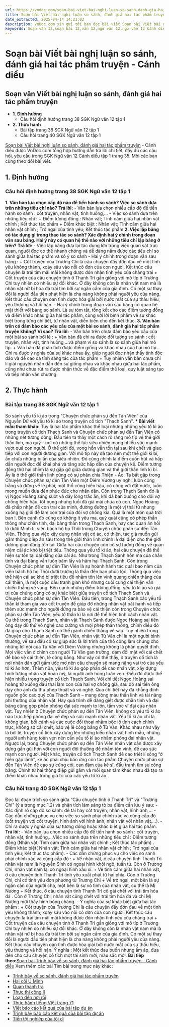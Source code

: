 ```yaml
---
url: https://vndoc.com/soan-bai-viet-bai-nghi-luan-so-sanh-danh-gia-hai-tac-pham-truyen-canh-dieu-321549
title: Soạn bài Viết bài nghị luận so sánh, đánh giá hai tác phẩm truyện - Cánh diều - VnDoc.com
date_extracted: 2025-04-14 14:21:02
description: VnDoc.com xin gửi tới bạn đọc bài viết Soạn bài Viết bài nghị luận so sánh, đánh giá hai tác phẩm truyện - Cánh diều. Mời các bạn cùng tham khảo chi tiết.
keywords: Soạn văn 12,soạn bài 12,văn 12,ngữ văn 12,ngữ văn 12 Cánh diều,soạn ngữ văn 12,giải ngữ văn 12,soạn văn 12 Cánh diều,soạn văn 12 Cánh diều ngắn nhất,soạn bài 12 cánh diều,soạn văn 12 tập 1 trang 35 Cánh diều,Soạn bài Viết bài nghị luận so sánh đánh giá hai tác phẩm truyện Cánh diều,Soạn bài Viết bài nghị luận so sánh đánh giá hai tác phẩm truyện,Soạn văn Viết bài nghị luận so sánh đánh giá hai tác phẩm truyện,Viết bài nghị luận so sánh đánh giá hai tác phẩm truyện,soạn văn 12 tập 1 trang 35
---
```


# Soạn bài Viết bài nghị luận so sánh, đánh giá hai tác phẩm truyện - Cánh diều
## Soạn văn Viết bài nghị luận so sánh, đánh giá hai tác phẩm truyện
  * **1\. Định hướng**
    * Câu hỏi định hướng trang 38 SGK Ngữ văn 12 tập 1
  * **2\. Thực hành**
    * Bài tập trang 38 SGK Ngữ văn 12 tập 1
    * Câu hỏi trang 40 SGK Ngữ văn 12 tập 1

[Soạn bài Viết bài nghị luận so sánh, đánh giá hai tác phẩm truyện](<https://vndoc.com/soan-bai-viet-bai-nghi-luan-so-sanh-danh-gia-hai-tac-pham-truyen-canh-dieu-321549>) \- Cánh diều được VnDoc.com tổng hợp hướng dẫn trả lời chi tiết, đầy đủ các câu hỏi, yêu cầu trong SGK [Ngữ văn 12 Cánh diều](<https://vndoc.com/soan-van-12-canh-dieu>) tập 1 trang 35. Mời các bạn cùng theo dõi bài viết.
## 1\. Định hướng
### Câu hỏi định hướng trang 38 SGK Ngữ văn 12 tập 1
**1\. Văn bản lựa chọn cấp độ nào để tiến hành so sánh? Việc so sánh dựa trên những tiêu chí nào?**
**Trả lời:**
\- Văn bản lựa chọn nhiều cấp độ để tiến hành so sánh : cốt truyện, nhân vật, tình huống,...
\- Việc so sánh dựa trên những tiêu chí :
\+ Điểm tương đồng : Nhân vật; Tình cảm giữa hai nhân vật chính ; Kết thúc tác phẩm
\+ Điểm khác biệt : Nhân vật; Tình cảm giữa hai nhân vật chính ; Trở ngại của tình yêu; Kết thúc tác phẩm
**2\. Việc lập bảng có tác dụng gì trong thao tác so sánh? Xác định hai ý chính trong đoạn văn sau bảng. Hai ý này có quan hệ thế nào với những tiêu chí lập bảng ở trên?**
**Trả lời:**
\- Việc lập bảng đưa lại tác dụng lớn trong việc quan sát trực quan, người đọc có thể nhanh chóng và dễ dàng nắm được các tiêu chí so sánh giữa hai tác phẩm và số ý so sánh
\- Hai ý chính trong đoạn văn sau bảng :
\+ Cốt truyện của Trương Chi là câu chuyện đầy đớn đau về một tình yêu không thành, xoáy sâu vào nỗi cô đơn của con người. Kết thúc câu chuyện là trái tim mãi mãi không được đón nhận tình yêu của chàng trai
\+ Cốt truyện của câu chuyện tình ở Thanh Trì gần giống với mô típ ở Trương Chi tuy nhiên có nhiều sự đổi khác. Ở đây không còn là nhân vật nam mà là nhân vật nữ bị hóa đá trái tim bởi sự ngăn cấm của gia đình. Có một sự thay đổi là người đầu tiên phát hiện là cha nàng không phải người yêu của nàng. Kết thúc câu chuyện oan tình được hóa giải bởi nước mắt của sự thấu hiểu, yêu thương và hối hận.
\- Hai ý chính trong đoạn văn sau bảng có quan hệ mật thiết với bảng so sánh. Là sự tóm tắt, tổng kết cho các điểm tương đồng và điểm khác nhau giữa hai tác phẩm, cùng với lời bình phẩm về sự khác biệt trong từng chi tiết, từ nhân vật, diễn biến cho đến kết thúc.
**3\. Văn bản trên có đảm bảo các yêu cầu của một bài so sánh, đánh giá hai tác phẩm truyện không? Vì sao?**
**Trả lời:**
\- Văn bản trên chưa đảm bảo yêu cầu của một bài so sánh bởi lẽ :
\+ Văn bản đã chỉ ra được đối tượng so sánh : cốt truyện, nhân vật, tình huống,...và phạm vi so sánh là so sánh giữa hai mô típ.
\+ Văn bản đã phân tích được điểm giống và khác nhau của hai mô típ. Chỉ ra được ý nghĩa của sự khác nhau ấy, giúp người đọc nhận thấy tính độc đáo và đề cao cá tính sáng tác của tác phẩm
\+ Tuy nhiên văn bản chưa chỉ lí giải nguyên nhân dẫn đến sự giống nhau và khác nhau giữa hai tác phẩm, cũng như chưa rút ra được nhận thức về đặc điểm thể loại, quy luật sáng tạo và tiếp nhận văn chương.
## 2\. Thực hành
### Bài tập trang 38 SGK Ngữ văn 12 tập 1
So sánh yếu tố kì ảo trong "Chuyện chức phán sự đền Tản Viên” của Nguyễn Dữ với yếu tố kì ảo trong truyện cổ tích "Thạch Sanh".
**\* Bài viết mẫu tham khảo:**
Tuy là hai tác phẩm khác thể loại nhưng những yếu tố kì ảo trong truyện cổ tích Thạch Sanh và Chuyện chức phán sự đền Tản Viên có những nét tương đồng.
Đầu tiên ta thấy một cách rõ ràng mô típ về thế giới thần linh, ma quỷ - nơi có những thế lực siêu nhiên mang nhiều sức mạnh vượt quá con người. Ở thế giới đó, vong hồn vẫn tồn tại sau khi chết và giao tiếp với con người dương gian. Với mô típ này đã tạo nên một thế giới kì bí, ẩn chứa những bí ẩn của siêu nhiên. Đó cũng chính là điểm cuốn hút và hấp dẫn người đọc để khai phá và tăng sức hấp dẫn của chuyện kể.
Điểm tương đồng thứ hai chính là sự gặp gỡ giữa dương gian và thế giới thần linh kì bí. Ấy là ở thế giới thần linh cũng có sự phân chia Thiện - Ác. Ta bắt gặp trong Chuyện chức phán sự đền Tản Viên một Diêm Vương uy nghi, luôn công bằng và đứng về lẽ phải, một thổ công hiền hậu, có công với đất nước, luôn mong muốn đưa đến phúc đức cho nhân dân. Còn trong Thạch Sanh đó là vị Ngọc Hoàng sáng suốt và đầy lòng trắc ẩn, khi đã ban xuống cho đôi vợ chồng hiền hậu, tốt bụng nhưng tuổi đã già mãi chưa có con. Ngọc Hoàng đã chấp nhận để con trai của mình, đường đường là một vị thái tử nhưng xuống hạ giới để làm con trai của đôi vợ chồng kia. Quả là một món quà trời ban \!. Bên cạnh đó cũng có không ít yêu ma, quỷ quái cũng có phép thần thông như chằn tinh, đại bàng thần trong Thạch Sanh, hay các quan ăn hối lộ dưới Minh ti, viên bách hộ họ Thôi trong Chuyện chức phán sự đền Tản Viên. Thông qua việc xây dựng nhân vật có ác, có thiện, tác giả muốn gửi gắm thông điệp ẩn sâu trong thế giới thần linh chính là đại diện cho thế giới dương gian đang tồn tại.
Giữa hai câu chuyện còn có sự tương đồng về quan niệm cái ác khó bị triệt tiêu. Thông qua yếu tố kì ảo, hai câu chuyện đã thể hiện sự tồn tại dai dẳng của cái ác. Như trong Thạch Sanh hồn ma của chằn tinh và đại bàng vẫn luôn bám lấy và hãm hại Thạch Sanh. Còn trong Chuyện chức phán sự đền Tản Viên là sự hoành hành tác quái bao năm của viên bách hộ họ Thôi dưới trướng là thần đền ban phúc lộc. Thông qua việc thể hiện cái ác khó bị triệt tiêu để nhằm tôn lên vinh quang chiến thắng của cái thiện, là một cuộc đấu tranh gian khó nhưng cuối cùng cái thiện vẫn chiến thắng vẻ vang.
Bên cạnh những điểm tương đồng, yếu tố kì ảo và giá trị của chúng cũng có sự khác biệt giữa truyện cổ tích Thạch Sanh và Chuyện chức phán sự đền Tản Viên.
Đầu tiên, trong Thạch Sanh các yếu tố thần kì tham gia vào cốt truyện để giúp đỡ những nhân vật bất hạnh và tiếp thêm sức mạnh cho người đứng ra bảo vệ cái thiện còn trong Chuyện chức phán sự đền Tản Viên, yếu tố thần kì là nơi để thể hiện tính cách nhân vật. Cụ thể trong Thạch Sanh, nhân vật Thạch Sanh được Ngọc Hoàng sai tiên ông dạy đủ thứ võ nghệ cao cường và mọi phép thần thông, chính điều đó đã giúp cho Thạch Sanh có thể giành chiến thắng về sau. Tuy nhiên trong Chuyện chức phán sự đền Tản Viên, nhân vật Tử Văn chỉ là một người bình thường, về sau dẫu có sự giúp sức là lời trình của thổ công làm chứng cho những lời nói của Tử Văn với Diêm Vương nhưng không là phần quyết định. Mọi việc vẫn ở chính con người Tử Văn gan trường, dám đối mặt với cái chết để bảo vệ cái thiện, lẽ công bằng. Như vậy có thể thấy, ở truyện cổ tích là nơi nhân dân gửi gắm ước mơ nên câu chuyện sẽ mang nặng vai trò của yếu tố kì ảo hơn.
Thêm nữa, yếu tố kì ảo góp phần đề cao nhân vật, xây dựng hình tượng nhân vật hoàn mỹ, là người anh hùng toàn vẹn. Điều đó được thể hiện nhiều trong truyện cổ tích Thạch Sanh. Với chi tiết Ngọc Hoàng sai hoàng tử xuống đầu thai làm con của hai vợ chồng già, sau đó sai tiên ông dạy cho anh đủ thứ phép thuật và võ nghệ. Qua chi tiết này đã khẳng định nguồn gốc cao quý của Thạch Sanh – mang dòng máu thần linh và tài năng phi thường của nhân vật. Hay quá trình dễ dàng giết được chằn tinh và đại bàng cũng góp phần phóng đại sức mạnh to lớn, tầm vóc vĩ đại của nhân vật. Tuy nhiên ở Chuyện chức phán sự đền Tản Viên, không có yếu tố kì ảo nào trực tiếp phóng đại vẻ đẹp và sức mạnh nhân vật. Yếu tố kì ảo chỉ là không gian, bối cảnh và các cuộc đối thoại nhằm bộc lộ tính cách chính trực, không sợ cái chết, bảo vệ lẽ công bằng ở Tử Văn. Khác nhau như vậy là bởi lẽ, truyện cổ tích xây dựng lên những kiểu nhân vật hình mẫu, những người anh hùng toàn vẹn nên cần yếu tố kì ảo nhằm phóng đại nhân vật. Ngược lại, trong Chuyện chức phán sự đền Tản Viên nhân vật cần được xây dựng gần gũi hơn với con người đời thường để nhằm tôn vinh, đề cao sức mạnh con người.
Mặt khác, truyện cổ tích Thạch Sanh để cao triết lí sống “ở hiền gặp lành", kẻ ác phải chịu báo ứng còn tác phẩm Chuyện chức phán sự đền Tản Viên để cao sự cứng cỏi, can đảm của kẻ sĩ, đấu tranh tìm sự công bằng. Chính từ hai thông điệp gửi gắm và mối quan tâm khác nhau đã tạo ra điểm khác nhau trong giá trị của các yếu tố kì ảo.
### Câu hỏi trang 40 SGK Ngữ văn 12 tập 1
Đọc lại đoạn trích so sánh giữa “Câu chuyện tình ở Thanh Trì" và "Trương Chi" \(ý a trong mục 1.2\) và phân tích làm sáng tỏ ba điểm cần lưu ý sau:
\- Xác định rõ cấp độ so sánh: đề tài hay cốt truyện, nhân vật, hình ảnh,...
\- Các dẫn chứng phục vụ cho việc so sánh phải chính xác và cùng cấp độ \(cốt truyện với cốt truyện, hình ảnh với hình ảnh, nhân vật với nhân vật,...\).
\- Chỉ ra được ý nghĩa của sự tương đồng hoặc khác biệt giữa hai tác phẩm.
**Trả lời:**
\- Văn bản lựa chọn nhiều cấp độ để tiến hành so sánh : cốt truyện, nhân vật, tình huống,...Việc so sánh dựa trên những tiêu chí : Điểm tương đồng \(Nhân vật; Tình cảm giữa hai nhân vật chính ; Kết thúc tác phẩm\) . Điểm khác biệt\( Nhân vật; Tình cảm giữa hai nhân vật chính ; Trở ngại của tình yêu; Kết thúc tác phẩm\).
\- Các dẫn chứng phục vụ cho việc so sánh phải chính xác và cùng cấp độ :
\+ Về nhân vật, ở câu chuyện tình Thanh Trì nhân vật nam là Nguyễn Sinh có ngoại hình khôi ngô, tuấn tú. Còn ở Trương Chi, nhân vật nam lại có ngoại hình xấu xí.
\+ Về tình cảm giữa hai nhân vật, ở câu chuyện tình Thanh Trì tình yêu xuất phát từ hai phía. Còn ở Trương Chi, chỉ có tình yêu đơn phương từ Trương Chi
\+ Về trở ngại, một bên là sự ngăn cản của người cha, một bên là sự vô tình của nhân vật, cụ thể là Mị Nương
\+ Kết thúc, ở câu chuyện tình Thanh Trì cô gái chết với trái tim hóa đá . Còn ở Trương Chi, nhân vật cũng chết với trái tim hóa đá và chỉ Mị Nương mới thấy hinh bóng chàng.
\- Ý nghĩa của sự khác biệt giữa hai tác phẩm :
\+ Cốt truyện của Trương Chi là câu chuyện đầy đớn đau về một tình yêu không thành, xoáy sâu vào nỗi cô đơn của con người. Kết thúc câu chuyện là trái tim mãi mãi không được đón nhận tình yêu của chàng trai
\+ Cốt truyện của câu chuyện tình ở Thanh Trì gần giống với mô típ ở Trương Chi tuy nhiên có nhiều sự đổi khác. Ở đây không còn là nhân vật nam mà là nhân vật nữ bị hóa đá trái tim bởi sự ngăn cấm của gia đình. Có một sự thay đổi là người đầu tiên phát hiện là cha nàng không phải người yêu của nàng. Kết thúc câu chuyện oan tình được hóa giải bởi nước mắt của sự thấu hiểu, yêu thương và hối hận.
Ý nghĩa : Một kết thúc đau buồn nhưng ấm áp, đưa đến cho câu chuyện cổ tích một tái sinh mới, màu sắc mới.
**Bài tiếp theo:**[Soạn bài Trình bày về so sánh, đánh giá hai tác phẩm truyện - Cánh diều](<https://vndoc.com/soan-bai-trinh-bay-ve-so-sanh-danh-gia-hai-tac-pham-truyen-canh-dieu-321550>)
Xem thêm các bài Tìm bài trong mục này khác:
  * [Trình bày về so sánh, đánh giá hai tác phẩm truyện](</soan-bai-trinh-bay-ve-so-sanh-danh-gia-hai-tac-pham-truyen-canh-dieu-321550>)
  * [Hai cõi U Minh](</soan-bai-hai-coi-u-minh-canh-dieu-321553>)
  * [Quan thanh tra](</soan-bai-quan-thanh-tra-canh-dieu-321554>)
  * [Thực thi công lí](</soan-bai-thuc-thi-cong-li-canh-dieu-321557>)
  * [Loạn đến nơi rồi](</soan-bai-loan-den-noi-roi-canh-dieu-321559>)
  * [Thực hành tiếng Việt trang 71](</soan-bai-thuc-hanh-tieng-viet-trang-71-canh-dieu-321632>)
  * [Viết báo cáo kết quả của bài tập dự án](</soan-bai-viet-bao-cao-ket-qua-cua-bai-tap-du-an-canh-dieu-321636>)
  * [Trình bày báo cáo kết quả của bài tập dự án](</soan-bai-trinh-bay-bao-cao-ket-qua-cua-bai-tap-du-an-canh-dieu-321639>)
  * [Tiền tội nghiệp của tôi ơi](</soan-bai-tien-toi-nghiep-cua-toi-oi-canh-dieu-321641>)

